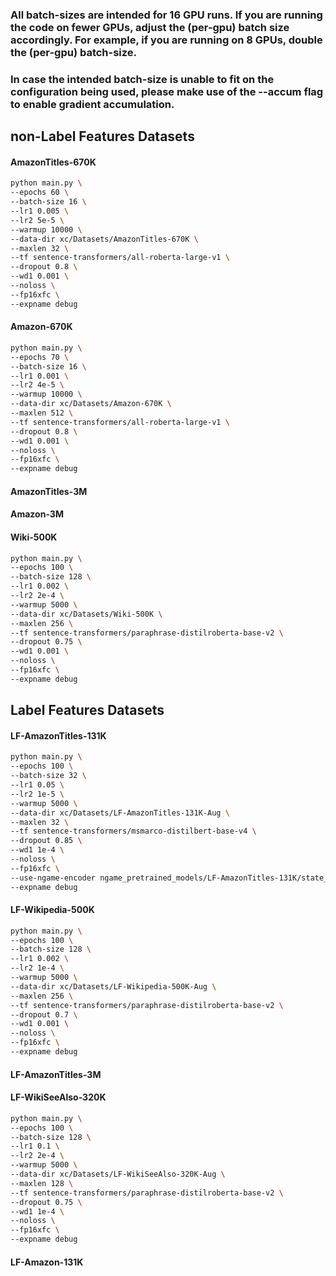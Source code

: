 ### All batch-sizes are intended for 16 GPU runs. If you are running the code on fewer GPUs, adjust the (per-gpu) batch size accordingly. For example, if you are running on 8 GPUs, double the (per-gpu) batch-size. 

### In case the intended batch-size is unable to fit on the configuration being used, please make use of the --accum flag to enable gradient accumulation. 


## non-Label Features Datasets

#### AmazonTitles-670K
```bash
python main.py \
--epochs 60 \
--batch-size 16 \
--lr1 0.005 \
--lr2 5e-5 \
--warmup 10000 \
--data-dir xc/Datasets/AmazonTitles-670K \
--maxlen 32 \
--tf sentence-transformers/all-roberta-large-v1 \
--dropout 0.8 \
--wd1 0.001 \
--noloss \
--fp16xfc \
--expname debug
```

#### Amazon-670K
```bash
python main.py \
--epochs 70 \
--batch-size 16 \
--lr1 0.001 \
--lr2 4e-5 \
--warmup 10000 \
--data-dir xc/Datasets/Amazon-670K \
--maxlen 512 \
--tf sentence-transformers/all-roberta-large-v1 \
--dropout 0.8 \
--wd1 0.001 \
--noloss \
--fp16xfc \
--expname debug
```

#### AmazonTitles-3M

#### Amazon-3M

#### Wiki-500K
```bash
python main.py \
--epochs 100 \
--batch-size 128 \
--lr1 0.002 \
--lr2 2e-4 \
--warmup 5000 \
--data-dir xc/Datasets/Wiki-500K \
--maxlen 256 \
--tf sentence-transformers/paraphrase-distilroberta-base-v2 \
--dropout 0.75 \
--wd1 0.001 \
--noloss \
--fp16xfc \
--expname debug
```


## Label Features Datasets

#### LF-AmazonTitles-131K
```bash
python main.py \
--epochs 100 \
--batch-size 32 \
--lr1 0.05 \
--lr2 1e-5 \
--warmup 5000 \
--data-dir xc/Datasets/LF-AmazonTitles-131K-Aug \
--maxlen 32 \
--tf sentence-transformers/msmarco-distilbert-base-v4 \
--dropout 0.85 \
--wd1 1e-4 \
--noloss \
--fp16xfc \
--use-ngame-encoder ngame_pretrained_models/LF-AmazonTitles-131K/state_dict.pt \
--expname debug
```

#### LF-Wikipedia-500K
```bash
python main.py \
--epochs 100 \
--batch-size 128 \
--lr1 0.002 \
--lr2 1e-4 \
--warmup 5000 \
--data-dir xc/Datasets/LF-Wikipedia-500K-Aug \
--maxlen 256 \
--tf sentence-transformers/paraphrase-distilroberta-base-v2 \
--dropout 0.7 \
--wd1 0.001 \
--noloss \
--fp16xfc \
--expname debug
```

#### LF-AmazonTitles-3M


#### LF-WikiSeeAlso-320K
```bash
python main.py \
--epochs 100 \
--batch-size 128 \
--lr1 0.1 \
--lr2 2e-4 \
--warmup 5000 \
--data-dir xc/Datasets/LF-WikiSeeAlso-320K-Aug \
--maxlen 128 \
--tf sentence-transformers/paraphrase-distilroberta-base-v2 \
--dropout 0.75 \
--wd1 1e-4 \
--noloss \
--fp16xfc \
--expname debug
```

#### LF-Amazon-131K






